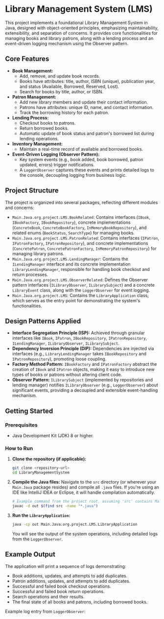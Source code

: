 # Library Management System (LMS)

This project implements a foundational Library Management System in Java, designed with object-oriented principles, emphasizing maintainability, extensibility, and separation of concerns. It provides core functionalities for managing books and library patrons, along with a lending process and an event-driven logging mechanism using the Observer pattern.

## Core Features

-   **Book Management:**
    -   Add, remove, and update book records.
    -   Books have attributes: title, author, ISBN (unique), publication year, and status (Available, Borrowed, Reserved, Lost).
    -   Search for books by title, author, or ISBN.
-   **Patron Management:**
    -   Add new library members and update their contact information.
    -   Patrons have attributes: unique ID, name, and contact information.
    -   Track the borrowing history for each patron.
-   **Lending Process:**
    -   Checkout books to patrons.
    -   Return borrowed books.
    -   Automatic update of book status and patron's borrowed list during lending operations.
-   **Inventory Management:**
    -   Maintain a real-time record of available and borrowed books.
-   **Event-Driven Logging (Observer Pattern):**
    -   Key system events (e.g., book added, book borrowed, patron updated, errors) trigger notifications.
    -   A `LoggerObserver` captures these events and prints detailed logs to the console, decoupling logging from business logic.

## Project Structure

The project is organized into several packages, reflecting different modules and concerns:

-   `Main.Java.org.project.LMS.BookRelated`: Contains interfaces (`IBook`, `IBookFactory`, `IBookRepository`), concrete implementations (`ConcreteBook`, `ConcreteBookFactory`, `InMemoryBookRepository`), and related enums (`BookStatus`, `SearchType`) for managing books.
-   `Main.Java.org.project.LMS.PatronRelated`: Contains interfaces (`IPatron`, `IPatronFactory`, `IPatronRepository`), and concrete implementations (`ConcretePatron`, `ConcretePatronFactory`, `InMemoryPatronRepository`) for managing library patrons.
-   `Main.Java.org.project.LMS.LendingManager`: Contains the `ILendingManager` interface and its concrete implementation `LibraryLendingManager`, responsible for handling book checkout and return processes.
-   `Main.Java.org.project.LMS.ObserverRelated`: Defines the Observer pattern interfaces (`ILibraryObserver`, `ILibrarySubject`) and a concrete `LibraryEvent` class, along with the `LoggerObserver` for event logging.
-   `Main.Java.org.project.LMS`: Contains the `LibraryApplication` class, which serves as the entry point for demonstrating the system's functionalities.

## Design Patterns Applied

-   **Interface Segregation Principle (ISP):** Achieved through granular interfaces like `IBook`, `IPatron`, `IBookRepository`, `IPatronRepository`, `ILendingManager`, `ILibraryObserver`, `ILibrarySubject`.
-   **Dependency Inversion Principle (DIP):** Dependencies are injected via interfaces (e.g., `LibraryLendingManager` takes `IBookRepository` and `IPatronRepository`), promoting loose coupling.
-   **Factory Method Pattern:** `IBookFactory` and `IPatronFactory` abstract the creation of `IBook` and `IPatron` objects, making it easy to introduce new types of books or patrons without altering client code.
-   **Observer Pattern:** `ILibrarySubject` (implemented by repositories and lending manager) notifies `ILibraryObserver` (e.g., `LoggerObserver`) about significant events, providing a decoupled and extensible event-handling mechanism.

## Getting Started

### Prerequisites

-   Java Development Kit (JDK) 8 or higher.

### How to Run

1.  **Clone the repository (if applicable):**
    ```bash
    git clone <repository-url>
    cd LibraryManagementSystem
    ```
2.  **Compile the Java files:**
    Navigate to the `src` directory (or wherever your `Main.Java` package resides) and compile all `.java` files. If you're using an IDE like IntelliJ IDEA or Eclipse, it will handle compilation automatically.
    ```bash
    # Example command from the project root, assuming 'src' contains Main.Java
    javac -d out $(find src -name "*.java")
    ```
3.  **Run the `LibraryApplication`:**
    ```bash
    java -cp out Main.Java.org.project.LMS.LibraryApplication
    ```
    You will see the output of the system operations, including detailed logs from the `LoggerObserver`.

## Example Output

The application will print a sequence of logs demonstrating:
-   Book additions, updates, and attempts to add duplicates.
-   Patron additions, updates, and attempts to add duplicates.
-   Successful and failed book checkout operations.
-   Successful and failed book return operations.
-   Search operations and their results.
-   The final state of all books and patrons, including borrowed books.

Example log entry from `LoggerObserver`: